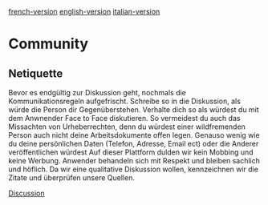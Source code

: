 [french-version](https://github.com/ehealthsuisse/Swiss-SNOMED-Community/blob/main/Netiquette/Netiquette_FR.md) 
[english-version](https://github.com/ehealthsuisse/Swiss-SNOMED-Community/blob/main/Netiquette/Netiquette_EN.md)
[italian-version](https://github.com/ehealthsuisse/Swiss-SNOMED-Community/blob/main/Netiquette/Netiquette_IT.md) 
# Community

## Netiquette 

Bevor es endgültig zur Diskussion geht, nochmals die Kommunikationsregeln aufgefrischt. Schreibe so in die Diskussion, als würde die Person dir Gegenüberstehen. Verhalte dich so als würdest du mit dem Anwnender Face to Face diskutieren. So vermeidest du auch das Missachten von Urheberrechten, denn du würdest einer wildfremenden Person auch nicht deine Arbeitsdokumente offen legen. Genauso wenig wie du deine persönlichen Daten (Telefon, Adresse, Email ect) oder die Anderer veröffentlichen würdest Auf dieser Plattform dulden wir kein Mobbing und keine Werbung. Anwender behandeln sich mit Respekt und bleiben sachlich und höflich. Da wir eine qualitative Diskussion wollen, kennzeichnen wir die Zitate und überprüfen unsere Quellen.

[Discussion](https://github.com/ehealthsuisse/Swiss-SNOMED-Community/discussions)
